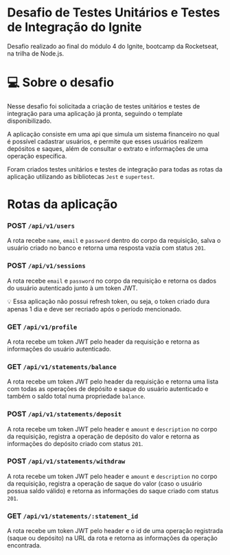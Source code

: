 # Desafio de Testes Unitários e Testes de Integração do Ignite

Desafio realizado ao final do módulo 4 do Ignite, bootcamp da Rocketseat, na trilha de Node.js.

# 💻 Sobre o desafio

Nesse desafio foi solicitada a criação de testes unitários e testes de integração para uma aplicação já pronta, seguindo o template disponibilizado. 

A aplicação consiste em uma api que simula um sistema financeiro no qual é possível cadastrar usuários, e permite que esses usuários realizem depósitos e saques, além de consultar o extrato e informações de uma operação específica.

Foram criados testes unitários e testes de integração para todas as rotas da aplicação utilizando as bibliotecas `Jest` e `supertest`.

# Rotas da aplicação

### POST `/api/v1/users`

A rota recebe `name`, `email` e `password` dentro do corpo da requisição, salva o usuário criado no banco e retorna uma resposta vazia com status `201`. 

### POST `/api/v1/sessions`

A rota recebe `email` e `password` no corpo da requisição e retorna os dados do usuário autenticado junto à um token JWT. 

<aside>
💡 Essa aplicação não possui refresh token, ou seja, o token criado dura apenas 1 dia e deve ser recriado após o período mencionado.

</aside>

### GET `/api/v1/profile`

A rota recebe um token JWT pelo header da requisição e retorna as informações do usuário autenticado.

### GET `/api/v1/statements/balance`

A rota recebe um token JWT pelo header da requisição e retorna uma lista com todas as operações de depósito e saque do usuário autenticado e também o saldo total numa propriedade `balance`.

### POST `/api/v1/statements/deposit`

A rota recebe um token JWT pelo header e `amount` e `description` no corpo da requisição, registra a operação de depósito do valor e retorna as informações do depósito criado com status `201`.

### POST `/api/v1/statements/withdraw`

A rota recebe um token JWT pelo header e `amount` e `description` no corpo da requisição, registra a operação de saque do valor (caso o usuário possua saldo válido) e retorna as informações do saque criado com status `201`. 

### GET `/api/v1/statements/:statement_id`

A rota recebe um token JWT pelo header e o id de uma operação registrada (saque ou depósito) na URL da rota e retorna as informações da operação encontrada.
